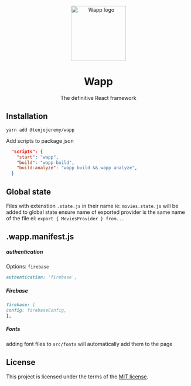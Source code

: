 <p align="center">
  <a href="https://tenjo-web-toolkit.web.app/" rel="noopener" target="_blank"><img width="150" src="https://firebasestorage.googleapis.com/v0/b/wapp-framework.appspot.com/o/logo.png?alt=media&token=76c553fa-2bbc-4e29-9a42-0b32f256bcfd" alt="Wapp logo"></a></p>
</p>

<h1 align="center">Wapp</h1>

<div align="center">

The definitive React framework 

</div>

## Installation

```
yarn add @tenjojeremy/wapp
```

Add scripts to package json

```json
  "scripts": {
    "start": "wapp",
    "build": "wapp build",
    "build:analyze": "wapp build && wapp analyze",
  }
```

## Global state

Files with extenstion `.state.js` in their name ie: `movies.state.js` will be added to global state
ensure name of exported provider is the same name of the file ei: `export { MoviesProvider } from...`

## .wapp.manifest.js

##### authentication

Options: `firebase`

```md
authentication: 'firebase',
```

##### Firebase

```md
firebase: {
config: firebaseConfig,
},
```

##### Fonts

adding font files to `src/fonts` will automatically add them to the page

## License

This project is licensed under the terms of the
[MIT license](/LICENSE).
